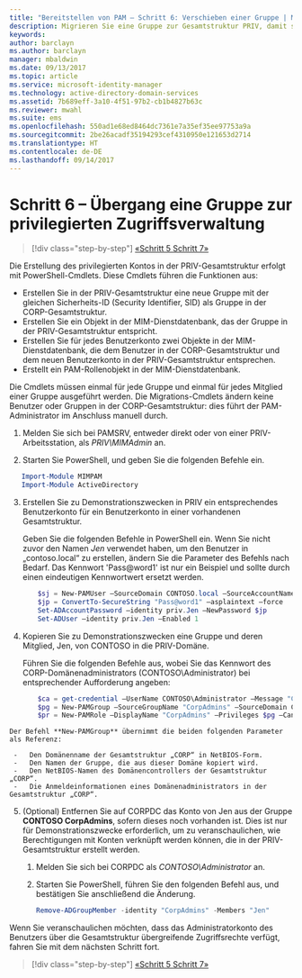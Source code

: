 ```yaml
---
title: "Bereitstellen von PAM – Schritt 6: Verschieben einer Gruppe | Microsoft Docs"
description: Migrieren Sie eine Gruppe zur Gesamtstruktur PRIV, damit sie mit Privileged Access Management verwaltet werden kann.
keywords: 
author: barclayn
ms.author: barclayn
manager: mbaldwin
ms.date: 09/13/2017
ms.topic: article
ms.service: microsoft-identity-manager
ms.technology: active-directory-domain-services
ms.assetid: 7b689eff-3a10-4f51-97b2-cb1b4827b63c
ms.reviewer: mwahl
ms.suite: ems
ms.openlocfilehash: 550ad1e68ed8464dc7361e7a35ef35ee97753a9a
ms.sourcegitcommit: 2be26acadf35194293cef4310950e121653d2714
ms.translationtype: HT
ms.contentlocale: de-DE
ms.lasthandoff: 09/14/2017
---
```

# <a name="step-6--transition-a-group-to-privileged-access-management"></a>Schritt 6 – Übergang eine Gruppe zur privilegierten Zugriffsverwaltung

>[!div class="step-by-step"]
[«Schritt 5 ](step-5-establish-trust-between-priv-corp-forests.md)
[Schritt 7»](step-7-elevate-user-access.md)

Die Erstellung des privilegierten Kontos in der PRIV-Gesamtstruktur erfolgt mit PowerShell-Cmdlets. Diese Cmdlets führen die Funktionen aus:

- Erstellen Sie in der PRIV-Gesamtstruktur eine neue Gruppe mit der gleichen Sicherheits-ID (Security Identifier, SID) als Gruppe in der CORP-Gesamtstruktur.  
- Erstellen Sie ein Objekt in der MIM-Dienstdatenbank, das der Gruppe in der PRIV-Gesamtstruktur entspricht.  
- Erstellen Sie für jedes Benutzerkonto zwei Objekte in der MIM-Dienstdatenbank, die dem Benutzer in der CORP-Gesamtstruktur und dem neuen Benutzerkonto in der PRIV-Gesamtstruktur entsprechen.  
- Erstellt ein PAM-Rollenobjekt in der MIM-Dienstdatenbank.  

Die Cmdlets müssen einmal für jede Gruppe und einmal für jedes Mitglied einer Gruppe ausgeführt werden. Die Migrations-Cmdlets ändern keine Benutzer oder Gruppen in der CORP-Gesamtstruktur: dies führt der PAM-Administrator im Anschluss manuell durch.

1. Melden Sie sich bei PAMSRV, entweder direkt oder von einer PRIV-Arbeitsstation, als *PRIV\MIMAdmin* an.

2.  Starten Sie PowerShell, und geben Sie die folgenden Befehle ein.

```PowerShell
   Import-Module MIMPAM
   Import-Module ActiveDirectory
```

3.  Erstellen Sie zu Demonstrationszwecken in PRIV ein entsprechendes Benutzerkonto für ein Benutzerkonto in einer vorhandenen Gesamtstruktur.

    Geben Sie die folgenden Befehle in PowerShell ein.  Wenn Sie nicht zuvor den Namen *Jen* verwendet haben, um den Benutzer in „contoso.local“ zu erstellen, ändern Sie die Parameter des Befehls nach Bedarf. Das Kennwort 'Pass@word1' ist nur ein Beispiel und sollte durch einen eindeutigen Kennwortwert ersetzt werden.

 ```PowerShell
        $sj = New-PAMUser –SourceDomain CONTOSO.local –SourceAccountName Jen
        $jp = ConvertTo-SecureString "Pass@word1" –asplaintext –force
        Set-ADAccountPassword –identity priv.Jen –NewPassword $jp
        Set-ADUser –identity priv.Jen –Enabled 1
  ```

4. Kopieren Sie zu Demonstrationszwecken eine Gruppe und deren Mitglied, Jen, von CONTOSO in die PRIV-Domäne.

    Führen Sie die folgenden Befehle aus, wobei Sie das Kennwort des CORP-Domänenadministrators (CONTOSO\Administrator) bei entsprechender Aufforderung angeben:

 ```PowerShell
        $ca = get-credential –UserName CONTOSO\Administrator –Message "CORP forest domain admin credentials"
        $pg = New-PAMGroup –SourceGroupName "CorpAdmins" –SourceDomain CONTOSO.local                 –SourceDC CORPDC.contoso.local –Credentials $ca
        $pr = New-PAMRole –DisplayName "CorpAdmins" –Privileges $pg –Candidates $sj
 ```

    Der Befehl **New-PAMGroup** übernimmt die beiden folgenden Parameter als Referenz:

     -   Den Domänenname der Gesamtstruktur „CORP“ in NetBIOS-Form.  
     -   Den Namen der Gruppe, die aus dieser Domäne kopiert wird.  
     -   Den NetBIOS-Namen des Domänencontrollers der Gesamtstruktur „CORP“.  
     -   Die Anmeldeinformationen eines Domänenadministrators in der Gesamtstruktur „CORP“.  

5.  (Optional) Entfernen Sie auf CORPDC das Konto von Jen aus der Gruppe **CONTOSO CorpAdmins**, sofern dieses noch vorhanden ist.  Dies ist nur für Demonstrationszwecke erforderlich, um zu veranschaulichen, wie Berechtigungen mit Konten verknüpft werden können, die in der PRIV-Gesamtstruktur erstellt werden.

    1.  Melden Sie sich bei CORPDC als *CONTOSO\Administrator* an.

    2.  Starten Sie PowerShell, führen Sie den folgenden Befehl aus, und bestätigen Sie anschließend die Änderung.

        ```PowerShell
        Remove-ADGroupMember -identity "CorpAdmins" -Members "Jen"
        ```


Wenn Sie veranschaulichen möchten, dass das Administratorkonto des Benutzers über die Gesamtstruktur übergreifende Zugriffsrechte verfügt, fahren Sie mit dem nächsten Schritt fort.

>[!div class="step-by-step"]
[«Schritt 5 ](step-5-establish-trust-between-priv-corp-forests.md)
[Schritt 7»](step-7-elevate-user-access.md)
